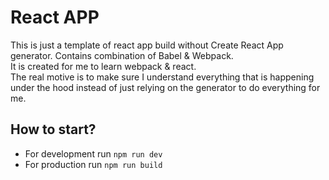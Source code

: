 # React APP

This is just a template of react app build without Create React App generator. Contains combination of Babel & Webpack.  
It is created for me to learn webpack & react.  
The real motive is to make sure I understand everything that is happening under the hood instead of just relying on the generator to do everything for me.

## How to start?

- For development run `npm run dev`
- For production run `npm run build`
